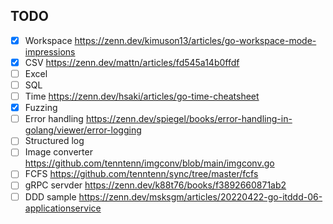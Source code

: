 ## TODO
- [x] Workspace https://zenn.dev/kimuson13/articles/go-workspace-mode-impressions
- [x] CSV https://zenn.dev/mattn/articles/fd545a14b0ffdf
- [ ] Excel
- [ ] SQL
- [ ] Time https://zenn.dev/hsaki/articles/go-time-cheatsheet
- [x] Fuzzing
- [ ] Error handling https://zenn.dev/spiegel/books/error-handling-in-golang/viewer/error-logging
- [ ] Structured log
- [ ] Image converter https://github.com/tenntenn/imgconv/blob/main/imgconv.go
- [ ] FCFS https://github.com/tenntenn/sync/tree/master/fcfs
- [ ] gRPC servder https://zenn.dev/k88t76/books/f3892660871ab2
- [ ] DDD sample https://zenn.dev/msksgm/articles/20220422-go-itddd-06-applicationservice

